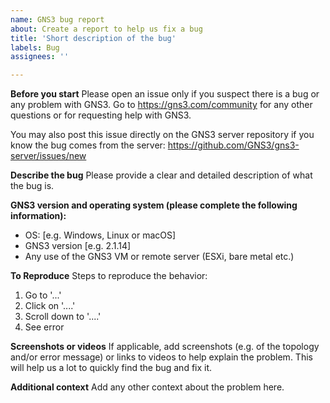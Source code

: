 ```yaml
---
name: GNS3 bug report
about: Create a report to help us fix a bug
title: 'Short description of the bug'
labels: Bug
assignees: ''

---
```


**Before you start**
Please open an issue only if you suspect there is a bug or any problem with GNS3. Go to https://gns3.com/community for any other questions or for requesting help with GNS3.

You may also post this issue directly on the GNS3 server repository if you know the bug comes from the server: https://github.com/GNS3/gns3-server/issues/new

**Describe the bug**
Please provide a clear and detailed description of what the bug is.

**GNS3 version and operating system (please complete the following information):**
 - OS: [e.g. Windows, Linux or macOS]
 - GNS3 version [e.g. 2.1.14]
 - Any use of the GNS3 VM or remote server (ESXi, bare metal etc.)

**To Reproduce**
Steps to reproduce the behavior:
1. Go to '...'
2. Click on '....'
3. Scroll down to '....'
4. See error

**Screenshots or videos**
If applicable, add screenshots (e.g. of the topology and/or error message) or links to videos to help explain the problem. This will help us a lot to quickly find the bug and fix it.

**Additional context**
Add any other context about the problem here.
